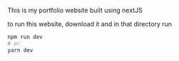 This is my portfolio website built using nextJS

to run this website, download it and in that directory run
```bash
npm run dev 
# or
yarn dev
```